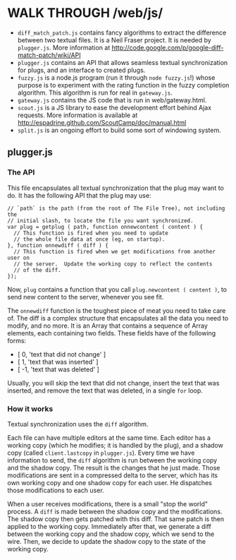 WALK THROUGH /web/js/
=====================

- `diff_match_patch.js` contains fancy algorithms to extract the difference
  between two textual files.  It is a Neil Fraser project.  It is needed by
  `plugger.js`.  More information at
  <http://code.google.com/p/google-diff-match-patch/wiki/API>
- `plugger.js` contains an API that allows seamless textual synchronization for
  plugs, and an interface to created plugs.
- `fuzzy.js` is a node.js program (run it through `node fuzzy.js`!) whose
  purpose is to experiment with the rating function in the fuzzy completion
  algorithm.  This algorithm is run for real in `gateway.js`.
- `gateway.js` contains the JS code that is run in web/gateway.html.
- `scout.js` is a JS library to ease the development effort behind Ajax
  requests.  More information is available at
  <http://espadrine.github.com/ScoutCamp/doc/manual.html>
- `split.js` is an ongoing effort to build some sort of windowing system.



plugger.js
----------


### The API

This file encapsulates all textual synchronization that the plug may want to do.
It has the following API that the plug may use:

    // `path` is the path (from the root of The File Tree), not including the
    // initial slash, to locate the file you want synchronized.
    var plug = getplug ( path, function onnewcontent ( content ) {
      // This function is fired when you need to update
      // the whole file data at once (eg, on startup).
    }, function onnewdiff ( diff ) {
      // This function is fired when we get modifications from another user on
      // the server.  Update the working copy to reflect the contents
      // of the diff.
    });

Now, `plug` contains a function that you call `plug.newcontent ( content )`, to
send new content to the server, whenever you see fit.

The `onnewdiff` function is the toughest piece of meat you need to take care of.
The diff is a complex structure that encapsulates all the data you need to
modify, and no more.  It is an Array that contains a sequence of Array elements,
each containing two fields.  These fields have of the following forms:

- [ 0, 'text that did not change' ]
- [ 1, 'text that was inserted' ]
- [ -1, 'text that was deleted' ]

Usually, you will skip the text that did not change, insert the text that was
inserted, and remove the text that was deleted, in a single `for` loop.


### How it works

Textual synchronization uses the `diff` algorithm.

Each file can have multiple editors at the same time.  Each editor has a working
copy (which he modifies; it is handled by the plug), and a shadow copy (called
`client.lastcopy` in `plugger.js`).  Every time we have information to send, the
`diff` algorithm is run between the working copy and the shadow copy.  The
result is the changes that he just made.  Those modifications are sent in a
compressed delta to the server, which has its own working copy and one shadow
copy for each user.  He dispatches those modifications to each user.

When a user receives modifications, there is a small "stop the world" process.
A `diff` is made between the shadow copy and the modifications.  The shadow copy
then gets patched with this diff.  That same patch is then applied to the
working copy.  Immediately after that, we generate a diff between the working
copy and the shadow copy, which we send to the wire.  Then, we decide to update
the shadow copy to the state of the working copy.

